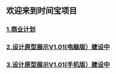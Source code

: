 ## 欢迎来到时间宝项目

### [1.商业计划](https://airsupply.github.io/TreasurTime/Bplan1.1/DEMO_oct.pptx)
### [2.设计原型展示V1.01(电脑版）建设中](https://airsupply.github.io/TreasurTime/Bplan1.1/DEMO_oct.pptx)
### [3.设计原型展示V1.01(手机版）建设中](https://airsupply.github.io/TreasurTime/demo1.1/)



